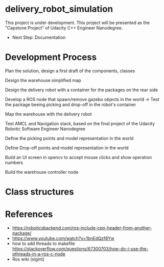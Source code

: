 # delivery_robot_simulation

This project is under development. This project will be presented as the "Capstone Project" of Udacity C++ Engineer Nanodegree.

- Next Step: Documentation

# Development Process

Plan the solution, design a first draft of the components, classes

Design the warehouse simplified map

Design the delivery robot with a container for the packages on the rear side

Develop a ROS node that spawn/remove gazebo objects in the world -> Test the package beeing picking and drop-off in the robot's container

Map the warehouse with the delivery robot

Test AMCL and Navigation stack, based on the final project of the Udacity Robotic Software Engineer Nanodegree

Define the picking points and model representation in the world

Define Drop-off points and model representation in the world

Build an UI screen in opencv to accept mouse clicks and show operation numbers

Build the warehouse controller node

# Class structures

# References

- https://roboticsbackend.com/ros-include-cpp-header-from-another-package/
- https://www.youtube.com/watch?v=1bnEdQzf8Yw
- how to add threads to makefile https://stackoverflow.com/questions/67300703/how-do-i-use-the-pthreads-in-a-ros-c-node
- Ros wiki (sigint)